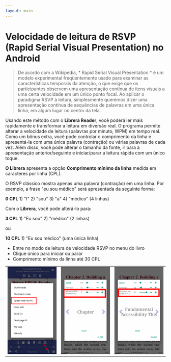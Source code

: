```yaml
---
layout: main
---
```



# Velocidade de leitura de RSVP (Rapid Serial Visual Presentation) no Android

> De acordo com a Wikipedia, * Rapid Serial Visual Presentation * é um modelo experimental freqüentemente usado para examinar as características temporais da atenção, o que exige que os participantes observem uma apresentação contínua de itens visuais a uma certa velocidade em um único ponto focal. Ao aplicar o paradigma RSVP à leitura, simplesmente queremos dizer uma apresentação contínua de sequências de palavras em uma única linha, em algum lugar no centro da tela.

Usando este método com o **Librera Reader**, você poderá ler mais rapidamente e transformar a leitura em diversão real.
O programa permite alterar a velocidade de leitura (palavras por minuto, WPM) em tempo real. Como um bônus extra, você pode controlar o comprimento da linha e apresentá-la com uma única palavra (contração) ou várias palavras de cada vez.
Além disso, você pode alterar o tamanho da fonte, ir para a apresentação anterior/seguinte e iniciar/parar a leitura rápida com um único toque.

**O Librera** apresenta a opção **Comprimento mínimo da linha** medida em caracteres por linha (CPL).

O RSVP clássico mostra apenas uma palavra (contração) em uma linha. Por exemplo, a frase &quot;eu sou médico&quot; será apresentada da seguinte forma:

**0 CPL** 1) &quot;I&quot; 2) &quot;sou&quot; 3) &quot;a&quot; 4) &quot;médico&quot; (4 linhas)

Com o **Librera**, você pode alterá-lo para:

**3 CPL** 1) &quot;Eu sou&quot; 2) &quot;médico&quot; (2 linhas)

ou

**10 CPL** 1) &quot;Eu sou médico&quot; (uma única linha)

* Entre no modo de leitura de velocidade RSVP no menu do livro
* Clique único para iniciar ou parar
* Comprimento mínimo da linha até 30 CPL

||||
|-|-|-|
|![](1.png)|![](2.png)|![](3.png)|

